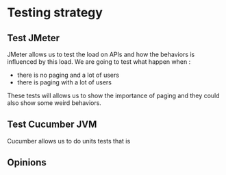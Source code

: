 # Testing strategy

## Test JMeter

JMeter allows us to test the load on APIs and how the behaviors is influenced by this load. We are going to test what happen when :

- there is no paging and a lot of users 
- there is paging with a lot of users

These tests will allows us to show the importance of paging and they could also show some weird behaviors. 

## Test Cucumber JVM

Cucumber allows us to do units tests that is 

## Opinions




